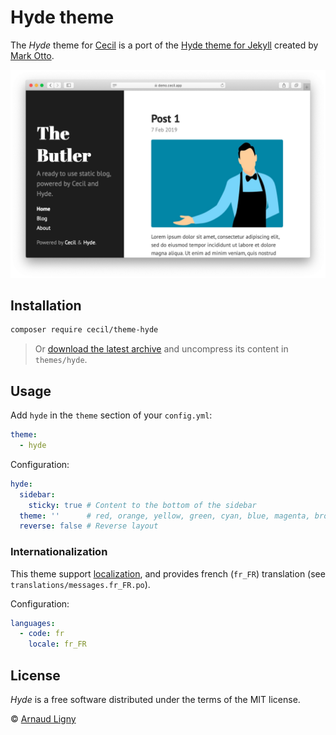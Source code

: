 # Hyde theme

The _Hyde_ theme for [Cecil](https://cecil.app) is a port of the [Hyde theme for Jekyll](https://github.com/poole/hyde) created by [Mark Otto](https://github.com/mdo).

![Demo screenshot](docs/screenshot.png)

## Installation

```bash
composer require cecil/theme-hyde
```

> Or [download the latest archive](https://github.com/Cecilapp/theme-hyde/releases/latest/) and uncompress its content in `themes/hyde`.

## Usage

Add `hyde` in the `theme` section of your `config.yml`:

```yaml
theme:
  - hyde
```

Configuration:

```yaml
hyde:
  sidebar:
    sticky: true # Content to the bottom of the sidebar
  theme: ''      # red, orange, yellow, green, cyan, blue, magenta, brown or cecil
  reverse: false # Reverse layout
```

### Internationalization

This theme support [localization](https://cecil.app/documentation/templates/#localization), and provides french (`fr_FR`) translation (see `translations/messages.fr_FR.po`).

Configuration:

```yaml
languages:
  - code: fr
    locale: fr_FR
```

## License

 _Hyde_ is a free software distributed under the terms of the MIT license.

© [Arnaud Ligny](https://arnaudligny.fr)
